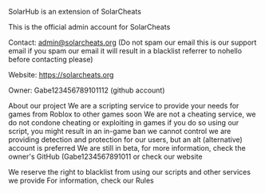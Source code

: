 SolarHub is an extension of SolarCheats


This is the official admin account for SolarCheats


Contact: admin@solarcheats.org (Do not spam our email this is our support email if you spam our email it will result in a blacklist referrer to nohello before contacting please)


Website: https://solarcheats.org


Owner: Gabe123456789101112 (github account)



About our project
We are a scripting service to provide your needs for games from Roblox to other games soon
We are not a cheating service, we do not condone cheating or exploiting in games if you do so using our script, you might result in an in-game ban we cannot control we are providing detection and protection for our users, but an alt (alternative) account is preferred
We are still in beta, for more information, check the owner's GitHub (Gabe1234567891011 or check our website


We reserve the right to blacklist from using our scripts and other services we provide
For information, check our Rules
